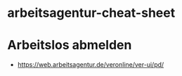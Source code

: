 # arbeitsagentur-cheat-sheet



# Arbeitslos abmelden
- https://web.arbeitsagentur.de/veronline/ver-ui/pd/
